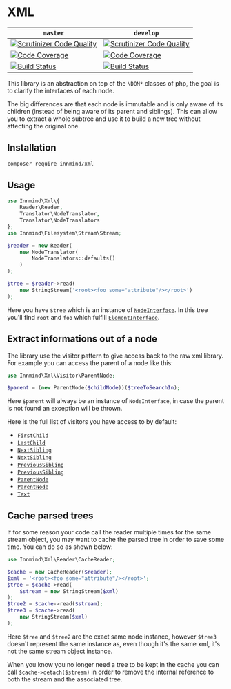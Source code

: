 # XML

| `master` | `develop` |
|----------|-----------|
| [![Scrutinizer Code Quality](https://scrutinizer-ci.com/g/Innmind/XML/badges/quality-score.png?b=master)](https://scrutinizer-ci.com/g/Innmind/XML/?branch=master) | [![Scrutinizer Code Quality](https://scrutinizer-ci.com/g/Innmind/XML/badges/quality-score.png?b=develop)](https://scrutinizer-ci.com/g/Innmind/XML/?branch=develop) |
| [![Code Coverage](https://scrutinizer-ci.com/g/Innmind/XML/badges/coverage.png?b=master)](https://scrutinizer-ci.com/g/Innmind/XML/?branch=master) | [![Code Coverage](https://scrutinizer-ci.com/g/Innmind/XML/badges/coverage.png?b=develop)](https://scrutinizer-ci.com/g/Innmind/XML/?branch=develop) |
| [![Build Status](https://scrutinizer-ci.com/g/Innmind/XML/badges/build.png?b=master)](https://scrutinizer-ci.com/g/Innmind/XML/build-status/master) | [![Build Status](https://scrutinizer-ci.com/g/Innmind/XML/badges/build.png?b=develop)](https://scrutinizer-ci.com/g/Innmind/XML/build-status/develop) |

This library is an abstraction on top of the `\DOM*` classes of php, the goal is to clarify the interfaces of each node.

The big differences are that each node is immutable and is only aware of its children (instead of being aware of its parent and siblings). This can allow you to extract a whole subtree and use it to build a new tree without affecting the original one.

## Installation

```sh
composer require innmind/xml
```

## Usage

```php
use Innmind\Xml\{
    Reader\Reader,
    Translator\NodeTranslator,
    Translator\NodeTranslators
};
use Innmind\Filesystem\Stream\Stream;

$reader = new Reader(
    new NodeTranslator(
        NodeTranslators::defaults()
    )
);

$tree = $reader->read(
    new StringStream('<root><foo some="attribute"/></root>')
);
```

Here you have `$tree` which is an instance of [`NodeInterface`](src/NodeInterface.php). In this tree you'll find `root` and `foo` which fulfill [`ElementInterface`](src/ElementInterface.php).

## Extract informations out of a node

The library use the visitor pattern to give access back to the raw xml library. For example you can access the parent of a node like this:

```php
use Innmind\Xml\Visitor\ParentNode;

$parent = (new ParentNode($childNode))($treeToSearchIn);
```

Here `$parent` will always be an instance of `NodeInterface`, in case the parent is not found an exception will be thrown.

Here is the full list of visitors you have access to by default:

* [`FirstChild`](src/Visitor/FirstChild.php)
* [`LastChild`](src/Visitor/LastChild.php)
* [`NextSibling`](src/Visitor/NextSibling.php)
* [`NextSibling`](src/Visitor/NextSibling.php)
* [`PreviousSibling`](src/Visitor/PreviousSibling.php)
* [`PreviousSibling`](src/Visitor/PreviousSibling.php)
* [`ParentNode`](src/Visitor/ParentNode.php)
* [`ParentNode`](src/Visitor/ParentNode.php)
* [`Text`](src/Visitor/Text.php)

## Cache parsed trees

If for some reason your code call the reader multiple times for the same stream object, you may want to cache the parsed tree in order to save some time. You can do so as shown below:

```php
use Innmind\Xml\Reader\CacheReader;

$cache = new CacheReader($reader);
$xml = '<root><foo some="attribute"/></root>';
$tree = $cache->read(
    $stream = new StringStream($xml)
);
$tree2 = $cache->read($stream);
$tree3 = $cache->read(
    new StringStream($xml)
);
```

Here `$tree` and `$tree2` are the exact same node instance, however `$tree3` doesn't represent the same instance as, even though it's the same xml, it's not the same stream object instance.

When you know you no longer need a tree to be kept in the cache you can call `$cache->detach($stream)` in order to remove the internal reference to both the stream and the associated tree.
